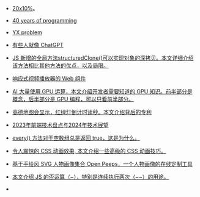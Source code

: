 


- [20x10%](https://lars.ingebrigtsen.no/2022/09/20/20x10/)。

- [40 years of programming](https://liw.fi/40/)

- [YX problem](https://www.sicpers.info/2024/03/yx-problem/)

- [有些人就像 ChatGPT](https://www.geoffmulgan.com/post/human-chatgpts-and-the-vices-of-foggy-thinking)

- [JS 新增的全局方法structuredClone()可以实现对象的深拷贝。本文详细介绍该方法相比其他方法的优点，以及局限。](https://www.builder.io/blog/structured-clone)

- [响应式视频播放器的 Web 组件](https://calendar.perfplanet.com/2023/extending-responsive-video-with-html-web-components/)

- [AI 大量使用 GPU 运算，本文介绍开发者需要知道的 GPU 知识。前半部分是概念，后半部分是 GPU 编程，可以只看前半部分。](https://journal.hexmos.com/gpu-survival-toolkit/)

- [高德地图会显示，红绿灯倒计时读秒。本文介绍背后的专利](https://mp.weixin.qq.com/s/3_LNM62zoHaJsmvAryujEw)

- [2023年前端技术盘点与2024年技术展望](https://mp.weixin.qq.com/s/LiygBJqMN8U_vSpAjxMibQ)

- [every() 方法对于空数组总是返回 true，这是为什么。](https://humanwhocodes.com/blog/2023/09/javascript-wtf-why-does-every-return-true-for-empty-array/)

- [令人震惊的 CSS 动画效果, 本文介绍一些高级的 CSS 动画技巧。](https://codersblock.com/blog/the-surprising-things-that-css-can-animate/)

- [基于手绘风 SVG 人物画像集合 Open Peeps，一个人物画像的在线定制工具](https://sinqi.tools/zh/avatar)

- [本文介绍 JS 的否运算（~），特别是连续执行两次（~~）的用途。](https://j11y.io/cool-stuff/double-bitwise-not/)

- 